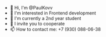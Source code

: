 - 👋 Hi, I'm @PaulKovv
- 👀 I'm interested in Frontend development
- 🌱 I'm currently a 2nd year student
- 💞️ I invite you to cooperate
- 📫 How to contact me: +7 (930) 088-06-38

<!---
PaulKovv/PaulKovv is a ✨ special ✨ repository because its `README.md` (this file) appears on your GitHub profile.
You can click the Preview link to take a look at your changes.
--->
